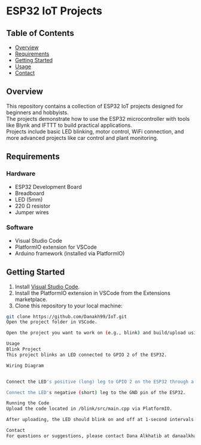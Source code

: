 # ESP32 IoT Projects

## Table of Contents
- [Overview](#overview)
- [Requirements](#requirements)
- [Getting Started](#getting-started)
- [Usage](#usage)
- [Contact](#contact)

## Overview
This repository contains a collection of ESP32 IoT projects designed for beginners and hobbyists.  
The projects demonstrate how to use the ESP32 microcontroller with tools like Blynk and IFTTT to build practical applications.  
Projects include basic LED blinking, motor control, WiFi connection, and more advanced projects like car control and plant monitoring.

## Requirements

### Hardware
- ESP32 Development Board  
- Breadboard  
- LED (5mm)  
- 220 Ω resistor  
- Jumper wires  

### Software
- Visual Studio Code  
- PlatformIO extension for VSCode  
- Arduino framework (installed via PlatformIO)  

## Getting Started

1. Install [Visual Studio Code](https://code.visualstudio.com/).  
2. Install the PlatformIO extension in VSCode from the Extensions marketplace.  
3. Clone this repository to your local machine:  
```bash
git clone https://github.com/Danakh99/IoT.git
Open the project folder in VSCode.

Open the project you want to work on (e.g., blink) and build/upload using PlatformIO.

Usage
Blink Project
This project blinks an LED connected to GPIO 2 of the ESP32.

Wiring Diagram


Connect the LED's positive (long) leg to GPIO 2 on the ESP32 through a 220 Ω resistor.

Connect the LED's negative (short) leg to the GND pin of the ESP32.

Running the Code
Upload the code located in /blink/src/main.cpp via PlatformIO.

After uploading, the LED should blink on and off at 1-second intervals.

Contact
For questions or suggestions, please contact Dana Alkhatib at danaalkhatib17@gmail.com.
